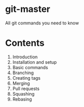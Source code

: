 # git-master
All git commands you need to know

# Contents
1. Introduction
2. Installation and setup 
3. Basic commands
4. Branching
5. Creating tags
6. Merging
7. Pull requests
8. Squashing
9. Rebasing
